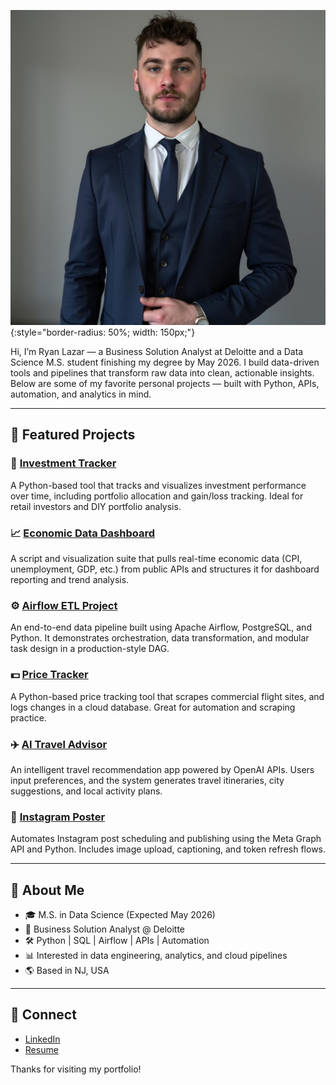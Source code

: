 ![Avatar](avatar.jpg){:style="border-radius: 50%; width: 150px;"}

Hi, I’m Ryan Lazar — a Business Solution Analyst at Deloitte and a Data Science M.S. student finishing my degree by May 2026. I build data-driven tools and pipelines that transform raw data into clean, actionable insights. Below are some of my favorite personal projects — built with Python, APIs, automation, and analytics in mind.

---

## 📌 Featured Projects

### 🧾 [Investment Tracker](https://github.com/LazarRyan/investment-tracker)
A Python-based tool that tracks and visualizes investment performance over time, including portfolio allocation and gain/loss tracking. Ideal for retail investors and DIY portfolio analysis.

### 📈 [Economic Data Dashboard](https://github.com/LazarRyan/EconomicData)
A script and visualization suite that pulls real-time economic data (CPI, unemployment, GDP, etc.) from public APIs and structures it for dashboard reporting and trend analysis.

### ⚙️ [Airflow ETL Project](https://github.com/LazarRyan/airflow-etl-project)
An end-to-end data pipeline built using Apache Airflow, PostgreSQL, and Python. It demonstrates orchestration, data transformation, and modular task design in a production-style DAG.

### 💵 [Price Tracker](https://github.com/LazarRyan/price-tracker-project)
A Python-based price tracking tool that scrapes commercial flight sites, and logs changes in a cloud database. Great for automation and scraping practice.

### ✈️ [AI Travel Advisor](https://github.com/LazarRyan/ai-travel-advisor)
An intelligent travel recommendation app powered by OpenAI APIs. Users input preferences, and the system generates travel itineraries, city suggestions, and local activity plans.

### 📸 [Instagram Poster](https://github.com/LazarRyan/instagram-poster)
Automates Instagram post scheduling and publishing using the Meta Graph API and Python. Includes image upload, captioning, and token refresh flows.

---

## 🧠 About Me

- 🎓 M.S. in Data Science (Expected May 2026)
- 🏢 Business Solution Analyst @ Deloitte
- 🛠️ Python | SQL | Airflow | APIs | Automation
- 📊 Interested in data engineering, analytics, and cloud pipelines
- 🌎 Based in NJ, USA

---

## 🔗 Connect

- [LinkedIn](https://www.linkedin.com/in/ryan-lazar123/)
- [Resume](resume.pdf)

Thanks for visiting my portfolio!
